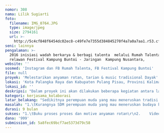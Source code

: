 ```yaml
---
nomor: 308
nama: Lilik Sugiarti
foto:
  filename: IMG_0764.JPG
  type: image/jpeg
  size: 2794161
  url: >-
    http://5c4cf848f6454dc02ec8-c49fe7e7355d384845270f4a7a0a7aa1.r53.cf2.rackcdn.com/4e3da155-540f-4b1c-a12d-235ced5ea8b9/IMG_0764.JPG
seni: lainnya
pengalaman: >-
  2016 inisiasi wadah berkarya & berbagi talenta  melalui Rumah Talenta, 2017
  relawan Festival Kampung Buntoi - Jaringan  Kampung Nusantara,  
website: ''
sosmed: 'Instagram dan FB Rumah Talenta, FB Festival Kampung Buntoi'
file: null
proyek: 'Melestarikan anyaman rotan, tarian & music tradisional Dayak'
lokasi: 'Kota Palangka Raya dan Kabupaten Pulang Pisau, Provinsi Kalimantan Tengah'
lokasi_id: ''
deskripsi: "Dalam proyek ini akan dilakukan beberapa kegiatan antara lain :\r\n1. Peningkatan SDM perempuan  untuk meneruskan budaya kerajinan menganyam rotan, tarian dan music tradisional. \r\nSehingga penting memberikan pelatihan-pelatihan kepada komunitas perempuan yang berada di desa –desa dan tingkat sekolah. \r\na)\tPelatihan tarian tradisional Dayak\r\nb)\tPelatihan musik tradisional Dayak\r\nc)\tPelatihan anyaman rotan dan pelatihan pengembangan motif anyaman; Pelatihan anyaman rotan ini dapat memberikan manfaat ganda berupa penguatan ekonomi keluarga kegiatan ini berdampak baik bagi pemeliharaan hutan, karena rotan membutuhkan tegakkan pohon.\r\n\r\n2. Melakukan pendokumentasian proses anyaman rotan dan berbagai motiv anyaman, tarian, musik tradisional Dayak dan nilainya, sebagai wadah penyebaran informasi. Berupa buku motif anyaman rotan, video tentang proses pembuatan anyaman rotan, video tutorial tentang belajar music tradisional Dayak,  video tutorial tentang belajar tarian tradisional Dayak.\r\n\r\n3. Melakukan pertunjukan menganyam rotan, tarian dan music tradisional Dayak di area public yang regular dan gratis, sebagai wadah mengenalkan, mempelajari dan menikmati.\r\nSelain dilaksanakan pelatihan juga  ditampilkan pertunjukan menganyam rotan, tarian dan music tradisional Dayak di desa-desa, ruang terbuka hijau kota/kabupaten,  yang dilaksanakan secara regular dan gratis. Kegiatan ini akan melibatkan relawan dan komunitas yang juga memiliki concern sama dalam rangka melestarikan tradisi menganyam rotan, tarian dan music tradisional Dayak\r\n"
kategori: kerjasama_kolaborasi
latar_belakang: "Sedikitnya perempuan muda yang mau meneruskan tradisi anyaman rotan, tarian dan music tradisional,  yang telah melekat dalam setiap fase kehidupan masyarakat suku Dayak. Mulai dari kelahiran, membuka ladang, berkebun, pernikahan, membangun rumah, hingga proses penyembuhan penyakit dan kematian. Keduanya hal tersebut tidak bisa dipisahkan dalam tradisi kebudayaan masyarakat Dayak.\r\n\r\nProses pembuatan anyaman rotan memakan waktu 1-2 minggu, karena proses yang panjang ditambah desakan peralatan rumah tangga modern menyebabkan perempuan tidak tertarik lagi meneruskan tradisi ini. Begitupun tarian dan music tradisional berkurang hadir dipenghidupan masyarakat, karena perubahan nilai dan pola pikir yang menganggap kebiasan agama lama, kuno dan tidak keren. Ditambah berkesenian saat ini cenderung berpola bisnis, dimana penampilan tarian dan music dilakukan saat ada festival, perlombaan dan hajatan pernikahan atau penyambutan tamu yang semua berbayar. Sehingga tarian dan music Dayak semakin menjadi sesuatu yang mahal dan sulit hadir dalam kehidupan masyarakat Dayak.\r\n\r\nSangat mendesak kembali menumbuhkan kesadaran dan kerelawanan bersama membangkitkan lagi tradisi menganyam rotan, tarian dan music etnik terutama dari kalangan perempuan dari generasi yang lebih muda. Sangat diperlukan tangan-tangan muda untuk berimajinasi dalam seni kreatif menggabungkan unsur modern dan unsur traditional dalam kerajinan rotan, tarian dan music etnik ini untuk menciptakan sebuah seni budaya etnik dengan sentuhan modern.\r\n"
masalah: "1.\tKurangnya SDM perempuan muda yang mau meneruskan budaya kerajinan menganyam rotan, tarian dan music tradisional. \r\n2.\tKurangnya dokumentasikan yang mengangkat materi tentang motiv anyaman rotan, tarian dan musik tradisional Dayak beserta nilai yang terkandung didalamnya, sebagai pencatatan dan penyebaran informasi kepada masyarakat luas.\r\n3.\tKurangnya pertunjukan tardisi menganyam rotan, tarian dan music tradisional Dayak di area public yang regular dan gratis, sebagai wadah mengenalkan, mempelajari dan menikmati tradisi tersebut."
durasi: 9 bulan
sukses: "1.\tBuku proses proses dan motive anyaman rotan\r\n2.    Video proses anyaman rotan\r\n3.\tVideo tutorial belajar tarian Dayak\r\n4. \tVideo tutorial belajar music tradisional Dayak\r\n5.    Pameran, pegelaran dan pelatihan secara regular dan gratis tradisi menganyam rotan, tarian dan music tradisional Dayak yang dilaksanakan dimasa waktu pelaksanaan durasi proyek dan terus dilanjutkan setelah proyek berakhir bersama relwan dan komunitas yang memiliki concern yang sama dan berbasiskan kerelawanan\r\n"
dana: '999'
submission_id: 5a8fec69bcf7ae5373d79c58
---
```

